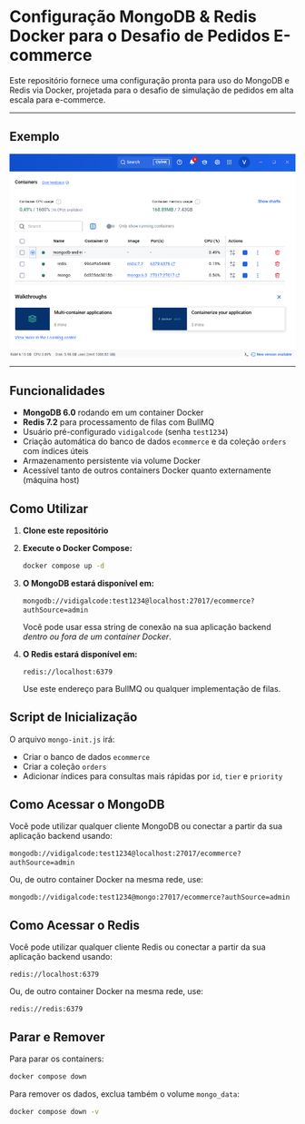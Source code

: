 # Configuração MongoDB & Redis Docker para o Desafio de Pedidos E-commerce

Este repositório fornece uma configuração pronta para uso do MongoDB e Redis via Docker, projetada para o desafio de simulação de pedidos em alta escala para e-commerce.

---

## Exemplo

<img src="/mongodb-and-redis/example/mongodb-example.png" alt="" width="800"/> 

---

## Funcionalidades

- **MongoDB 6.0** rodando em um container Docker
- **Redis 7.2** para processamento de filas com BullMQ
- Usuário pré-configurado `vidigalcode` (senha `test1234`)
- Criação automática do banco de dados `ecommerce` e da coleção `orders` com índices úteis
- Armazenamento persistente via volume Docker
- Acessível tanto de outros containers Docker quanto externamente (máquina host)

## Como Utilizar

1. **Clone este repositório**
2. **Execute o Docker Compose:**

   ```bash
   docker compose up -d
   ```

3. **O MongoDB estará disponível em:**

   ```
   mongodb://vidigalcode:test1234@localhost:27017/ecommerce?authSource=admin
   ```

   Você pode usar essa string de conexão na sua aplicação backend *dentro ou fora de um container Docker*.

4. **O Redis estará disponível em:**

   ```
   redis://localhost:6379
   ```

   Use este endereço para BullMQ ou qualquer implementação de filas.

## Script de Inicialização

O arquivo `mongo-init.js` irá:
- Criar o banco de dados `ecommerce`
- Criar a coleção `orders`
- Adicionar índices para consultas mais rápidas por `id`, `tier` e `priority`

## Como Acessar o MongoDB

Você pode utilizar qualquer cliente MongoDB ou conectar a partir da sua aplicação backend usando:

```
mongodb://vidigalcode:test1234@localhost:27017/ecommerce?authSource=admin
```

Ou, de outro container Docker na mesma rede, use:

```
mongodb://vidigalcode:test1234@mongo:27017/ecommerce?authSource=admin
```

## Como Acessar o Redis

Você pode utilizar qualquer cliente Redis ou conectar a partir da sua aplicação backend usando:

```
redis://localhost:6379
```

Ou, de outro container Docker na mesma rede, use:

```
redis://redis:6379
```

## Parar e Remover

Para parar os containers:

```bash
docker compose down
```

Para remover os dados, exclua também o volume `mongo_data`:

```bash
docker compose down -v
```



